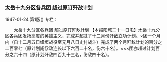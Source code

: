 ### 太岳十九分区各兵团  超过原订歼敌计划

1947-01-24
第1版()
专栏：

　　太岳十九分区各兵团
    超过原订歼敌计划
    【本报阳城二十一日电】太岳十九分区各兵团发扬高度的英雄主义，完成并超过了十二月份歼敌立功计划。×团一个月内（自十二月五日绛垣战役至元月八日史村战斗）完成了两个月歼敌计划的百分之二百零七（原计划毙俘敌连长以下六百二十名，伤六十名）。×××团亦超过计划百分之六十四（原计划歼敌四百九十三名，伤敌四十名）。
